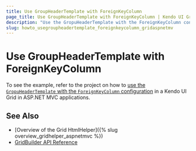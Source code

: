 ```yaml
---
title: Use GroupHeaderTemplate with ForeignKeyColumn
page_title: Use GroupHeaderTemplate with ForeignKeyColumn | Kendo UI Grid HtmlHelper for ASP.NET MVC for ASP.NET MVC
description: "Use the GropuHeaderTemplate with the ForeignKeyColumn configuration in a Kendo UI Grid in ASP.NET MVC applications."
slug: howto_usegroupheadertemplate_foreignkeycolumn_gridaspnetmv
---
```


# Use GroupHeaderTemplate with ForeignKeyColumn

To see the example, refer to the project on how to [use the `GropuHeaderTemplate` with the `ForeignKeyColumn` configuration](https://github.com/telerik/ui-for-aspnet-mvc-examples/tree/master/grid/grid-foreingkeycolumn-groupheadertemplate) in a Kendo UI Grid in ASP.NET MVC applications.

## See Also

* [Overview of the Grid HtmlHelper]({% slug overview_gridhelper_aspnetmvc %})
* [GridBuilder API Reference](http://docs.telerik.com/aspnet-mvc/api/Kendo.Mvc.UI.Fluent/GridBuilder)
